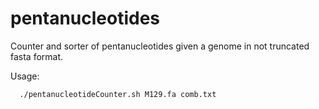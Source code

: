 # pentanucleotides
Counter and sorter of pentanucleotides given a genome in not truncated fasta format.

Usage:
```
  ./pentanucleotideCounter.sh M129.fa comb.txt
```
